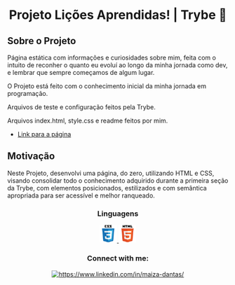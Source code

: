 <h1 align="center">
	Projeto Lições Aprendidas! | Trybe 🚧
</h1>

<!--
:warning: IMPORTANTE: você precisa deixar nítido:
- quais arquivos/pastas foram desenvolvidos por você; 
- quais arquivos/pastas foram desenvolvidos por outra pessoa estudante;
- quais arquivos/pastas foram desenvolvidos pela Trybe.
-->

## Sobre o Projeto
Página estática com informações e curiosidades sobre mim, feita com o intuito de reconher o quanto eu evoluí ao longo da minha jornada como dev, e lembrar que sempre começamos de algum lugar.

O Projeto está feito com o conhecimento inicial da minha jornada em programação.

Arquivos de teste e configuração feitos pela Trybe.

Arquivos index.html, style.css e readme feitos por mim.

- [Link para a página](https://maizadv.github.io/projeto_licoes_aprendidas-trybe-t27/)

## Motivação
Neste Projeto, desenvolvi uma página, do zero, utilizando HTML e CSS, visando consolidar todo o conhecimento adquirido durante a primeira seção da Trybe, com elementos posicionados, estilizados e com semântica apropriada para ser acessível e melhor ranqueado.

<h3 align="center">Linguagens</h3>
    <p align="center">
    <a href="https://www.w3schools.com/css/" target="_blank" rel="noreferrer">
        <img src="https://raw.githubusercontent.com/devicons/devicon/master/icons/css3/css3-original-wordmark.svg" alt="css3" width="40" height="40"/>
    </a>
    <a href="https://www.w3.org/html/" target="_blank" rel="noreferrer">
        <img src="https://raw.githubusercontent.com/devicons/devicon/master/icons/html5/html5-original-wordmark.svg" alt="html5" width="40" height="40"/>
    </a>
</p>

<h3 align="center">Connect with me:</h3>
	<p align="center">
		<a 
		href="https://www.linkedin.com/in/maiza-dantas/"
		target="blank"
		>
			<img
			align="center"
			src="https://raw.githubusercontent.com/rahuldkjain/github-profile-readme-generator/master/src/images/icons/Social/linked-in-alt.svg"
			alt="https://www.linkedin.com/in/maiza-dantas/"
			height="30" width="40"
			/>
		</a>
	</p>
